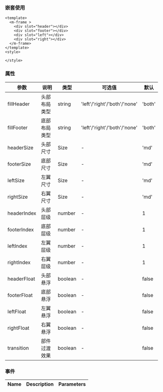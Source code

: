 
### 嵌套使用

```vue
<template>
  <m-frame >
    <div slot="header"></div>
    <div slot="footer"></div>
    <div slot="left"></div>
    <div slot="right"></div>
  </m-frame>
</template>
<style>

</style>

```
### 属性 
| 参数      | 说明   | 类型       | 可选值      | 默认  |
|---------- |-------------- |---------- |--------------------------------  |-------- |
| fillHeader | 头部布局类型 | string | 'left'/'right'/'both'/'none' | 'both' |
| fillFooter | 底部布局类型 | string | 'left'/'right'/'both'/'none' | 'both' |
| headerSize | 头部尺寸 | Size | - | 'md' |
| footerSize | 底部尺寸 | Size | - | 'md' |
| leftSize | 左翼尺寸 | Size | - | 'md' |
| rightSize | 右翼尺寸 | Size | - | 'md' |
| headerIndex | 头部层级 | number | - | 1 |
| footerIndex | 底部层级 | number | - | 1 |
| leftIndex | 左翼层级 | number | - | 1 |
| rightIndex | 右翼层级 | number | - | 1 |
| headerFloat | 头部悬浮 | boolean | - | false |
| footerFloat | 底部悬浮 | boolean | - | false |
| leftFloat | 左翼悬浮 | boolean | - | false |
| rightFloat | 右翼悬浮 | boolean | - | false |
| transition | 部件过渡效果  | boolean | - | false |

### 事件
| Name | Description | Parameters |
|---------- |-------- |---------- |
